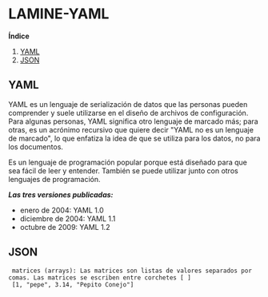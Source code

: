 # LAMINE-YAML


**Índice**   
1. [YAML](#id1)
2. [JSON](#id2)


##  YAML <a name="id1"></a>
YAML es un lenguaje de serialización de datos que las personas pueden comprender y suele utilizarse en el diseño de archivos de configuración. Para algunas personas, YAML significa otro lenguaje de marcado más; para otras, es un acrónimo recursivo que quiere decir "YAML no es un lenguaje de marcado", lo que enfatiza la idea de que se utiliza para los datos, no para los documentos. 

Es un lenguaje de programación popular porque está diseñado para que sea fácil de leer y entender. También se puede utilizar junto con otros lenguajes de programación. 

***Las tres versiones publicadas:***
  -  enero de 2004: YAML 1.0
  - diciembre de 2004: YAML 1.1
  - octubre de 2009: YAML 1.2



##  JSON <a name="id2"></a>
     matrices (arrays): Las matrices son listas de valores separados por comas. Las matrices se escriben entre corchetes [ ] 
     [1, "pepe", 3.14, "Pepito Conejo"]

     
